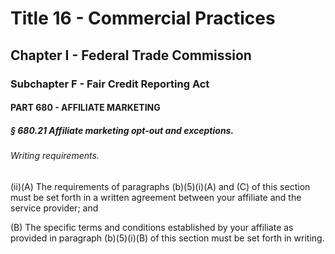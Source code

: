 
# Title 16 - Commercial Practices
## Chapter I - Federal Trade Commission
### Subchapter F - Fair Credit Reporting Act
#### PART 680 - AFFILIATE MARKETING
##### § 680.21 Affiliate marketing opt-out and exceptions.
###### Writing requirements.

(ii)(A) The requirements of paragraphs (b)(5)(i)(A) and (C) of this section must be set forth in a written agreement between your affiliate and the service provider; and

(B) The specific terms and conditions established by your affiliate as provided in paragraph (b)(5)(i)(B) of this section must be set forth in writing.

